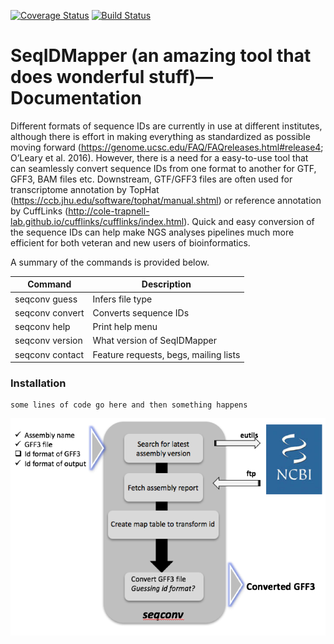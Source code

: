 [![Coverage Status](https://coveralls.io/repos/github/NCBI-Hackathons/Master_gff3_parser/badge.svg?branch=master)](https://coveralls.io/github/NCBI-Hackathons/Master_gff3_parser?branch=master) [![Build Status](https://travis-ci.org/NCBI-Hackathons/Master_gff3_parser.svg?branch=master)](https://travis-ci.org/NCBI-Hackathons/Master_gff3_parser)

# SeqIDMapper (an amazing tool that does wonderful stuff)—Documentation
Different formats of sequence IDs are currently in use at different institutes, although there is effort in making everything as standardized as possible moving forward (https://genome.ucsc.edu/FAQ/FAQreleases.html#release4; O’Leary et al. 2016). However, there is a need for a easy-to-use tool that can seamlessly convert sequence IDs from one format to another for GTF, GFF3, BAM files etc. Downstream, GTF/GFF3 files are often used for transcriptome annotation by TopHat (https://ccb.jhu.edu/software/tophat/manual.shtml) or reference annotation by CuffLinks (http://cole-trapnell-lab.github.io/cufflinks/cufflinks/index.html). Quick and easy conversion of the sequence IDs can help make NGS analyses pipelines much more efficient for both veteran and new users of bioinformatics. 

A summary of the commands is provided below.

Command | Description
------------ | -------------
seqconv guess | Infers file type
seqconv convert | Converts sequence IDs
seqconv help | Print help menu
seqconv version | What version of SeqIDMapper
seqconv contact | Feature requests, begs, mailing lists


### Installation

```
some lines of code go here and then something happens
```
![SeqIDMapper Workflow:](https://github.com/NCBI-Hackathons/Master_gff3_parser/blob/master/seqidmapper.png?raw=true)
